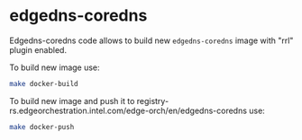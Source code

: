 <!--
SPDX-FileCopyrightText: (C) 2024 Intel Corporation
SPDX-License-Identifier: Apache-2.0
-->

# edgedns-coredns

Edgedns-coredns code allows to build new `edgedns-coredns` image with "rrl" plugin enabled.

To build new image use:

```sh
make docker-build
```

To build new image and push it to registry-rs.edgeorchestration.intel.com/edge-orch/en/edgedns-coredns use:

```sh
make docker-push
```
